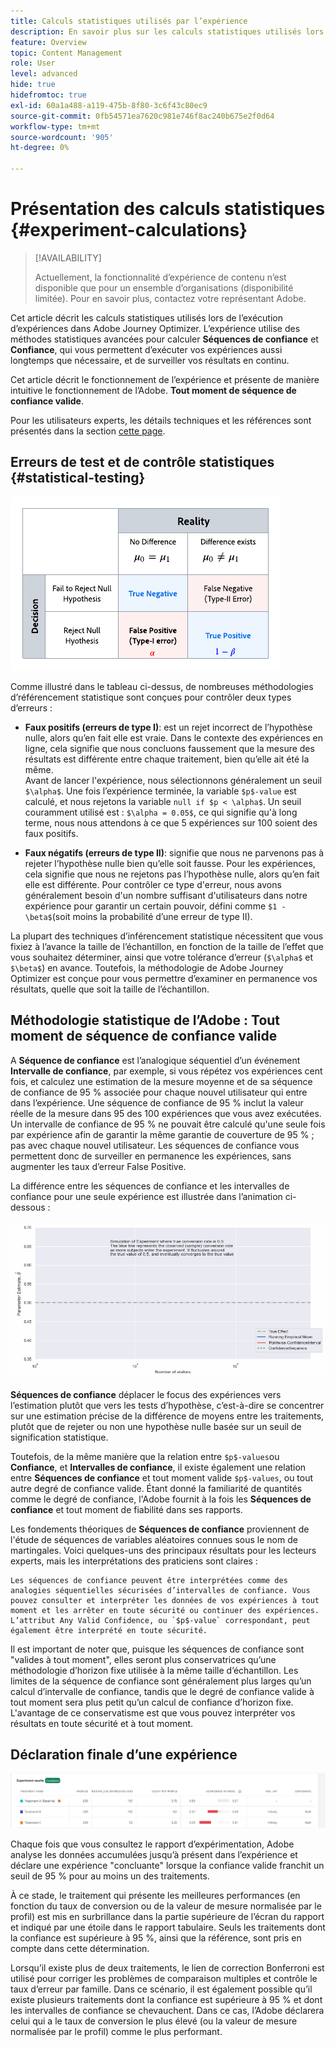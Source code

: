 ```yaml
---
title: Calculs statistiques utilisés par l’expérience
description: En savoir plus sur les calculs statistiques utilisés lors de l’exécution d’expériences
feature: Overview
topic: Content Management
role: User
level: advanced
hide: true
hidefromtoc: true
exl-id: 60a1a488-a119-475b-8f80-3c6f43c80ec9
source-git-commit: 0fb54571ea7620c981e746f8ac240b675e2f0d64
workflow-type: tm+mt
source-wordcount: '905'
ht-degree: 0%

---
```


# Présentation des calculs statistiques {#experiment-calculations}

>[!AVAILABILITY]
>
>Actuellement, la fonctionnalité d’expérience de contenu n’est disponible que pour un ensemble d’organisations (disponibilité limitée). Pour en savoir plus, contactez votre représentant Adobe.

Cet article décrit les calculs statistiques utilisés lors de l’exécution d’expériences dans Adobe Journey Optimizer. L’expérience utilise des méthodes statistiques avancées pour calculer **Séquences de confiance** et **Confiance**, qui vous permettent d’exécuter vos expériences aussi longtemps que nécessaire, et de surveiller vos résultats en continu.

Cet article décrit le fonctionnement de l’expérience et présente de manière intuitive le fonctionnement de l’Adobe. **Tout moment de séquence de confiance valide**.

Pour les utilisateurs experts, les détails techniques et les références sont présentés dans la section [cette page](https://experienceleague.adobe.com/docs/journey-optimizer/assets/confidence_sequence_technical_details.pdf?lang=en).

## Erreurs de test et de contrôle statistiques {#statistical-testing}

![](assets/technote_1.png)

Comme illustré dans le tableau ci-dessus, de nombreuses méthodologies d’référencement statistique sont conçues pour contrôler deux types d’erreurs :

* **Faux positifs (erreurs de type I)**: est un rejet incorrect de l’hypothèse nulle, alors qu’en fait elle est vraie. Dans le contexte des expériences en ligne, cela signifie que nous concluons faussement que la mesure des résultats est différente entre chaque traitement, bien qu’elle ait été la même.
   </br>Avant de lancer l&#39;expérience, nous sélectionnons généralement un seuil `$\alpha$`. Une fois l’expérience terminée, la variable `$p$-value` est calculé, et nous rejetons la variable `null if $p < \alpha$`. Un seuil couramment utilisé est : `$\alpha = 0.05$`, ce qui signifie qu&#39;à long terme, nous nous attendons à ce que 5 expériences sur 100 soient des faux positifs.

* **Faux négatifs (erreurs de type II)**: signifie que nous ne parvenons pas à rejeter l’hypothèse nulle bien qu’elle soit fausse. Pour les expériences, cela signifie que nous ne rejetons pas l’hypothèse nulle, alors qu’en fait elle est différente. Pour contrôler ce type d&#39;erreur, nous avons généralement besoin d&#39;un nombre suffisant d&#39;utilisateurs dans notre expérience pour garantir un certain pouvoir, défini comme `$1 - \beta$`(soit moins la probabilité d’une erreur de type II).

La plupart des techniques d’inférencement statistique nécessitent que vous fixiez à l’avance la taille de l’échantillon, en fonction de la taille de l’effet que vous souhaitez déterminer, ainsi que votre tolérance d’erreur (`$\alpha$` et `$\beta$`) en avance. Toutefois, la méthodologie de Adobe Journey Optimizer est conçue pour vous permettre d’examiner en permanence vos résultats, quelle que soit la taille de l’échantillon.

## Méthodologie statistique de l’Adobe : Tout moment de séquence de confiance valide

A **Séquence de confiance** est l’analogique séquentiel d’un événement **Intervalle de confiance**, par exemple, si vous répétez vos expériences cent fois, et calculez une estimation de la mesure moyenne et de sa séquence de confiance de 95 % associée pour chaque nouvel utilisateur qui entre dans l’expérience. Une séquence de confiance de 95 % inclut la valeur réelle de la mesure dans 95 des 100 expériences que vous avez exécutées. Un intervalle de confiance de 95 % ne pouvait être calculé qu&#39;une seule fois par expérience afin de garantir la même garantie de couverture de 95 % ; pas avec chaque nouvel utilisateur. Les séquences de confiance vous permettent donc de surveiller en permanence les expériences, sans augmenter les taux d’erreur False Positive.

La différence entre les séquences de confiance et les intervalles de confiance pour une seule expérience est illustrée dans l’animation ci-dessous :

![](assets/technote_2.gif)

**Séquences de confiance** déplacer le focus des expériences vers l’estimation plutôt que vers les tests d’hypothèse, c’est-à-dire se concentrer sur une estimation précise de la différence de moyens entre les traitements, plutôt que de rejeter ou non une hypothèse nulle basée sur un seuil de signification statistique.

Toutefois, de la même manière que la relation entre `$p$-values`ou **Confiance**, et **Intervalles de confiance**, il existe également une relation entre **Séquences de confiance** et tout moment valide `$p$-values`, ou tout autre degré de confiance valide. Étant donné la familiarité de quantités comme le degré de confiance, l&#39;Adobe fournit à la fois les **Séquences de confiance** et tout moment de fiabilité dans ses rapports.

Les fondements théoriques de **Séquences de confiance** proviennent de l&#39;étude de séquences de variables aléatoires connues sous le nom de martingales. Voici quelques-uns des principaux résultats pour les lecteurs experts, mais les interprétations des praticiens sont claires :

    Les séquences de confiance peuvent être interprétées comme des analogies séquentielles sécurisées d’intervalles de confiance. Vous pouvez consulter et interpréter les données de vos expériences à tout moment et les arrêter en toute sécurité ou continuer des expériences. L’attribut Any Valid Confidence, ou `$p$-value` correspondant, peut également être interprété en toute sécurité.

Il est important de noter que, puisque les séquences de confiance sont &quot;valides à tout moment&quot;, elles seront plus conservatrices qu’une méthodologie d’horizon fixe utilisée à la même taille d’échantillon. Les limites de la séquence de confiance sont généralement plus larges qu’un calcul d’intervalle de confiance, tandis que le degré de confiance valide à tout moment sera plus petit qu’un calcul de confiance d’horizon fixe. L&#39;avantage de ce conservatisme est que vous pouvez interpréter vos résultats en toute sécurité et à tout moment.

## Déclaration finale d’une expérience

![](assets/experimentation_report_2.png)

Chaque fois que vous consultez le rapport d’expérimentation, Adobe analyse les données accumulées jusqu’à présent dans l’expérience et déclare une expérience &quot;concluante&quot; lorsque la confiance valide franchit un seuil de 95 % pour au moins un des traitements.

À ce stade, le traitement qui présente les meilleures performances (en fonction du taux de conversion ou de la valeur de mesure normalisée par le profil) est mis en surbrillance dans la partie supérieure de l’écran du rapport et indiqué par une étoile dans le rapport tabulaire. Seuls les traitements dont la confiance est supérieure à 95 %, ainsi que la référence, sont pris en compte dans cette détermination.

Lorsqu’il existe plus de deux traitements, le lien de correction Bonferroni est utilisé pour corriger les problèmes de comparaison multiples et contrôle le taux d’erreur par famille. Dans ce scénario, il est également possible qu’il existe plusieurs traitements dont la confiance est supérieure à 95 % et dont les intervalles de confiance se chevauchent. Dans ce cas, l’Adobe déclarera celui qui a le taux de conversion le plus élevé (ou la valeur de mesure normalisée par le profil) comme le plus performant.
